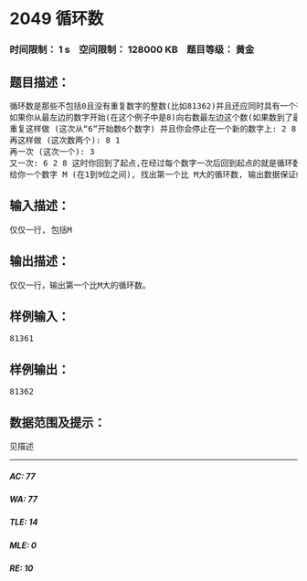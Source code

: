 # 2049 循环数   
### 时间限制： 1 s&nbsp;&nbsp;&nbsp;&nbsp;空间限制： 128000 KB&nbsp;&nbsp;&nbsp;&nbsp;题目等级： 黄金  
## 题目描述：  

<pre>
循环数是那些不包括0且没有重复数字的整数(比如81362)并且还应同时具有一个有趣的性质, 就像这个例子:
如果你从最左边的数字开始(在这个例子中是8)向右数最左边这个数(如果数到了最右边就回到最左边),你会停止在另一个新的数字(如果停在一个相同的数字上，这个数就不是循环数).就像: 8 1 3 6 2 从最左边接下去数8个数字: 1 3 6 2 8 1 3 6 所以下一个数字是6
重复这样做 (这次从“6”开始数6个数字) 并且你会停止在一个新的数字上: 2 8 1 3 6 2, 也就是2
再这样做 (这次数两个): 8 1
再一次 (这次一个): 3
又一次: 6 2 8 这时你回到了起点,在经过每个数字一次后回到起点的就是循环数。如果你经过每一个数字一次以后没有回到起点, 你的数字不是一个循环数。
给你一个数字 M (在1到9位之间), 找出第一个比 M大的循环数, 输出数据保证结果能用一个无符号长整型数装下。
</pre>
  
  
## 输入描述：  

<pre>
仅仅一行, 包括M
</pre>
  
  
## 输出描述：  

<pre>
仅仅一行，输出第一个比M大的循环数。
</pre>
  
  
## 样例输入：  

<pre>
81361
</pre>
  
  
## 样例输出：  

<pre>
81362
</pre>
  
  
## 数据范围及提示：  

<pre>
见描述
</pre>
  
  
***  

##### AC: 77  
##### WA: 77  
##### TLE: 14  
##### MLE: 0  
##### RE: 10  
